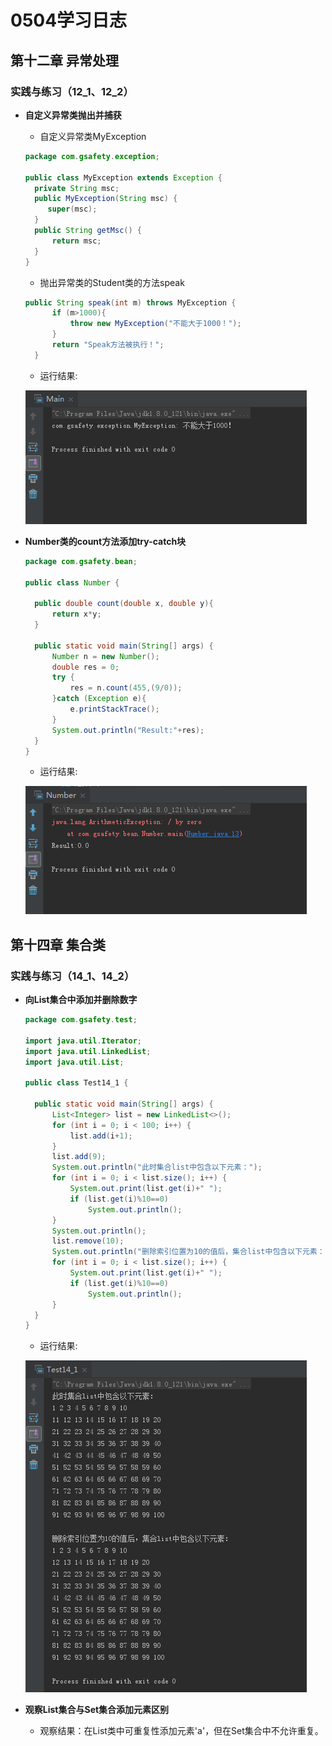 # 0504学习日志

## 第十二章 异常处理

### **实践与练习（12_1、12_2）**

* **自定义异常类抛出并捕获**
  * 自定义异常类MyException

  ```java
  package com.gsafety.exception;

  public class MyException extends Exception {
    private String msc;
    public MyException(String msc) {
       super(msc);
    }
    public String getMsc() {
        return msc;
    }
  }
  ```

  * 抛出异常类的Student类的方法speak

  ```java
  public String speak(int m) throws MyException {
        if (m>1000){
            throw new MyException("不能大于1000！");
        }
        return "Speak方法被执行！";
    }
  ```

  * 运行结果:

  ![Test12_1](./pic/0504_5.png)

* **Number类的count方法添加try-catch块**

  ```java
  package com.gsafety.bean;

  public class Number {

    public double count(double x, double y){
        return x*y;
    }

    public static void main(String[] args) {
        Number n = new Number();
        double res = 0;
        try {
            res = n.count(455,(9/0));
        }catch (Exception e){
            e.printStackTrace();
        }
        System.out.println("Result:"+res);
    }
  }
  ```

  * 运行结果:

  ![Test12_2](./pic/0504_6.png)

## 第十四章 集合类

### **实践与练习（14_1、14_2）**

* **向List集合中添加并删除数字**

  ```java
  package com.gsafety.test;

  import java.util.Iterator;
  import java.util.LinkedList;
  import java.util.List;

  public class Test14_1 {

    public static void main(String[] args) {
        List<Integer> list = new LinkedList<>();
        for (int i = 0; i < 100; i++) {
            list.add(i+1);
        }
        list.add(9);
        System.out.println("此时集合list中包含以下元素：");
        for (int i = 0; i < list.size(); i++) {
            System.out.print(list.get(i)+" ");
            if (list.get(i)%10==0)
                System.out.println();
        }
        System.out.println();
        list.remove(10);
        System.out.println("删除索引位置为10的值后，集合list中包含以下元素：");
        for (int i = 0; i < list.size(); i++) {
            System.out.print(list.get(i)+" ");
            if (list.get(i)%10==0)
                System.out.println();
        }
    }
  }

  ```

  * 运行结果:

  ![Test14_1](./pic/0504_7.png)

* **观察List集合与Set集合添加元素区别**
  * 观察结果：在List类中可重复性添加元素'a'，但在Set集合中不允许重复。